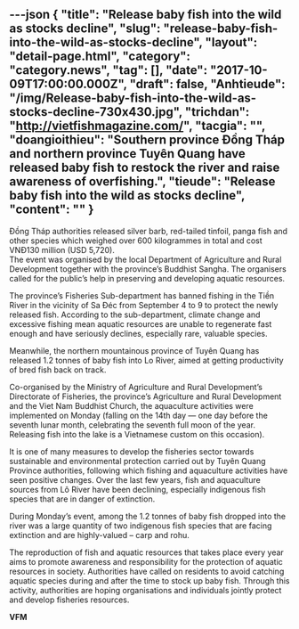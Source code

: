---json
{
    "title": "Release baby fish into the wild as stocks decline",
    "slug": "release-baby-fish-into-the-wild-as-stocks-decline",
    "layout": "detail-page.html",
    "category": "category.news",
    "tag": [],
    "date": "2017-10-09T17:00:00.000Z",
    "draft": false,
    "Anhtieude": "/img/Release-baby-fish-into-the-wild-as-stocks-decline-730x430.jpg",
    "trichdan": "http://vietfishmagazine.com/",
    "tacgia": "",
    "doangioithieu": "Southern province Đồng Tháp and northern province Tuyên Quang have released baby fish to restock the river and raise awareness of overfishing.",
    "tieude": "Release baby fish into the wild as stocks decline",
    "__content__": ""
}
---
<p><span style="font-size:14px">Đồng Th&aacute;p authorities released silver barb, red-tailed tinfoil, panga fish and other species which weighed over 600 kilogrammes in total and cost VNĐ130 million (USD 5,720).<br />
The event was organised by the local Department of Agriculture and Rural Development together with the province&rsquo;s Buddhist Sangha. The organisers called for the public&rsquo;s help in preserving and developing aquatic resources.</span></p>

<p><span style="font-size:14px">The province&rsquo;s Fisheries Sub-department has banned fishing in the Tiền River in the vicinity of Sa Đ&eacute;c from September 4 to 9 to protect the newly released fish. According to the sub-department, climate change and excessive fishing mean aquatic resources are unable to regenerate fast enough and have seriously declines, especially rare, valuable species.</span></p>

<p><span style="font-size:14px">Meanwhile, the northern mountainous province of Tuy&ecirc;n Quang has released 1.2 tonnes of baby fish into Lo River, aimed at getting productivity of bred fish back on track.</span></p>

<p><span style="font-size:14px">Co-organised by the Ministry of Agriculture and Rural Development&rsquo;s Directorate of Fisheries, the province&rsquo;s Agriculture and Rural Development and the Viet Nam Buddhist Church, the aquaculture activities were implemented on Monday (falling on the 14th day &mdash; one day before the seventh lunar month, celebrating the seventh full moon of the year. Releasing fish into the lake is a Vietnamese custom on this occasion).</span></p>

<p><span style="font-size:14px">It is one of many measures to develop the fisheries sector towards sustainable and environmental protection carried out by Tuy&ecirc;n Quang Province authorities, following which fishing and aquaculture activities have seen positive changes. Over the last few years, fish and aquaculture sources from L&ocirc; River have been declining, especially indigenous fish species that are in danger of extinction.</span></p>

<p><span style="font-size:14px">During Monday&rsquo;s event, among the 1.2 tonnes of baby fish dropped into the river was a large quantity of two indigenous fish species that are facing extinction and are highly-valued &ndash; carp and rohu.</span></p>

<p><span style="font-size:14px">The reproduction of fish and aquatic resources that takes place every year aims to promote awareness and responsibility for the protection of aquatic resources in society. Authorities have called on residents to avoid catching aquatic species during and after the time to stock up baby fish. Through this activity, authorities are hoping organisations and individuals jointly protect and develop fisheries resources.</span></p>

<p><span style="font-size:14px"><strong>VFM</strong></span></p>
